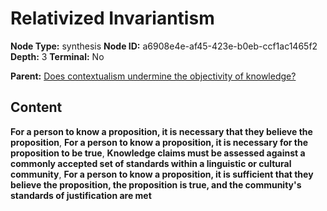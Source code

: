 # Relativized Invariantism

**Node Type:** synthesis
**Node ID:** a6908e4e-af45-423e-b0eb-ccf1ac1465f2
**Depth:** 3
**Terminal:** No

**Parent:** [Does contextualism undermine the objectivity of knowledge?](does-contextualism-undermine-the-objectivity-of-knowledge.md)

## Content

**For a person to know a proposition, it is necessary that they believe the proposition**, **For a person to know a proposition, it is necessary for the proposition to be true**, **Knowledge claims must be assessed against a commonly accepted set of standards within a linguistic or cultural community**, **For a person to know a proposition, it is sufficient that they believe the proposition, the proposition is true, and the community's standards of justification are met**
